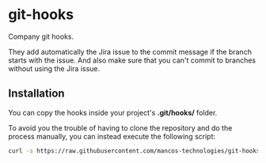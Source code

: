 # git-hooks

Company git hooks.

They add automatically the Jira issue to the commit message if the branch starts with the issue.
And also make sure that you can't commit to branches without using the Jira issue.

## Installation

You can copy the hooks inside your project's **.git/hooks/** folder.

To avoid you the trouble of having to clone the repository and do the process manually, you can instead execute
the following script:
```bash
curl -s https://raw.githubusercontent.com/mancos-technologies/git-hooks/main/install-hooks.sh | bash -s
```

